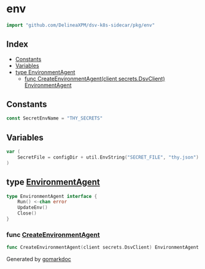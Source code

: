 <!-- Code generated by gomarkdoc. DO NOT EDIT -->

# env

```go
import "github.com/DelineaXPM/dsv-k8s-sidecar/pkg/env"
```

## Index

- [Constants](<#constants>)
- [Variables](<#variables>)
- [type EnvironmentAgent](<#type-environmentagent>)
  - [func CreateEnvironmentAgent(client secrets.DsvClient) EnvironmentAgent](<#func-createenvironmentagent>)


## Constants

```go
const SecretEnvName = "THY_SECRETS"
```

## Variables

```go
var (
    SecretFile = configDir + util.EnvString("SECRET_FILE", "thy.json")
)
```

## type [EnvironmentAgent](<https://github.com/DelineaXPM/dsv-k8s-sidecar/blob/main/pkg/env/service.go#L26-L30>)

```go
type EnvironmentAgent interface {
    Run() <-chan error
    UpdateEnv()
    Close()
}
```

### func [CreateEnvironmentAgent](<https://github.com/DelineaXPM/dsv-k8s-sidecar/blob/main/pkg/env/service.go#L38>)

```go
func CreateEnvironmentAgent(client secrets.DsvClient) EnvironmentAgent
```



Generated by [gomarkdoc](<https://github.com/princjef/gomarkdoc>)

